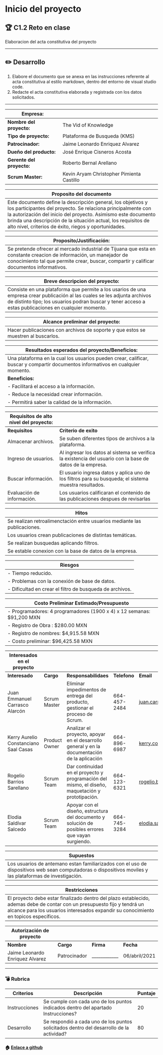 # Inicio del proyecto


## :trophy: C1.2 Reto en clase

Elaboracion del acta constitutiva del proyecto


___

## :pencil2: Desarrollo

1. Elabore el documento que se anexa en las instrucciones referente al acta constitutiva al estilo markdown, dentro del entorno de visual studio code.
2. Redacte el acta constitutiva elaborada y registrada con los datos solicitados.

___

|Empresa:||
|---|---|
|**Nombre del proyecto:**|The Vid of Knowledge|
|**Tipo de proyecto:**|Plataforma de Busqueda (KMS)|
|**Patrocinador:**|Jaime Leonardo Enriquez Alvarez|
|**Dueño del producto:**|José Enrique Cisneros Acosta|
|**Gerente del proyecto:**|Roberto Bernal Arellano|
|**Scrum Master:**|Kevin Aryam Christopher Pimienta Castillo|

|Proposito del documento|
|---|
|Este documento define la descripción general, los objetivos y los participantes del proyecto. Se relaciona principalmente con la autorización del inicio del proyecto. Asimismo este documento brinda una descripción de la situación actual, los requisitos de alto nivel, criterios de éxito, riegos y oportunidades.|

|Proposito/Justificación:|
|---|
|Se pretende ofrecer al mercado industrial de Tijuana que esta en constante creacion de información, un manejador de conocimiento tal que permite crear, buscar, compartir y calificar documentos informativos.|

|Breve descripcion del proyecto:|
|---|
|Consiste en una plataforma que permite a los usarios de una empresa crear publicación al las cuales se les adjunta archivos de distinto tipo; los usuarios podran buscar y tener acceso a estas publicaciones en cualquier momento.|

|Alcance preliminar del proyecto:|
|---|
|Hacer publicaciones con archivos de soporte y que estos se muestren al buscarlos.|

|Resultados esperados del proyecto/Beneficios:|
|---|
|Una plataforma en la cual los usuarios pueden crear, calificar, buscar y compartir documentos informativos en cualquier momento. 
|**Beneficios:** |
|- Facilitará el acceso a la información.
|- Reduce la necesidad crear información.
|- Permitirá saber la calidad de la información.|

|Requisitos de alto nivel del proyecto:||
|---|---|
|**Requisitos**|**Criterio de exito**|
|Almacenar archivos.|Se suben diferentes tipos de archivos a la plataforma.||
|Ingreso de usuarios.|Al ingresar los datos al sistema se verifica la existencia del usuario con la base de datos de la empresa.||
|Buscar información.|El usuario ingresa datos y aplica uno de los filtros para su busqueda; el sistema muestra resultados.||
|Evaluación de información.|Los usuarios calificaran el contenido de las publicaciones despues de revisarlas|


|Hitos|
|---|
|Se realizan retroalimenctación entre usuarios mediante las publicaciones.|
|Los usuarios crean publicaciones de distintas temáticas.|
|Se realizan busquedas aplicando filtros.|
|Se estable conexion con la base de datos de la empresa.|

|Riesgos|
|---|
|- Tiempo reducido.|
|- Problemas con la conexión de base de datos.|
|- Dificultad en crear el filtro de busqueda de archivos.|
 

|Costo Preliminar Estimado/Presupuesto|
|---|
|- Programadores: 4 programadores (1900 x 4) x 12 semanas: $91,200 MXN |
|- Registro de Obra : $280.00 MXN|
|- Registro de nombres: $4,915.58 MXN  |
| - Costo preliminar: $96,425.58 MXN|

|Interesados en el proyecto|||||
|---|---|---|---|---|
|**Interesado**|**Cargo**|**Responsabilidaes**|**Telefono**|**Email**|
|Juan Emmanuel Carrasco Alarcón |Scrum Master|Eliminar impedimentos de entrega del producto, gestionar el proceso de Scrum.|664-457-2484|juan.carrasco@gmail.com|
|Kerry Aurelio Constanciano Saal Casas |Product Owner|Analizar el proyecto, apoyar en el desarrollo general y en la documentación de la aplicación|664-896-6987|kerry.constanciano@gmail.com|
|Rogelio Barrios Sarellano|Scrum Team|Dar continuidad en el proyecto y programación del mismo, el diseño, maquetación y prototipación.|664-123-6321|rogelio.barrios@gmail.com|
|Elodia Saldívar Salcedo|Scrum Team|Apoyar con el diseño, estructura del documento y solución de posibles errores que vayan surgiendo.|664-745-3284|elodia.saldivar@gmail.com|


|Supuestos|
|---|
|Los usuarios de antemano estan familiarizados con el uso de dispositivos web sean computadoras o dispositivos moviles y las plataformas de investigación.|

|Restricciones|
|---|
|El proyecto debe estar finalizado dentro del plazo establecido, ademas debe de contar con un presupuesto fijo y tendrá un alcance para los usuarios interesados  expandir su conocimiento en topicos específicos.|

|Autorización de proyecto||||
|---|---|---|---|
|**Nombre**|**Cargo**|**Firma**|**Fecha**|
|Jaime Leonardo Enriquez Alvarez|Patrocinador|____________|06/abril/2021|

___

### :bomb: Rubrica

| Criterios     | Descripción                                                                                  | Puntaje |
| ------------- | -------------------------------------------------------------------------------------------- | ------- |
| Instrucciones | Se cumple con cada uno de los puntos indicados dentro del apartado Instrucciones?            | 20 |
| Desarrollo    | Se respondió a cada uno de los puntos solicitados dentro del desarrollo de la actividad?     | 80      |

#### :house: [Enlace a github](https://github.com/KevinPimienta/AAvanzado-de-Software-KACPC) 